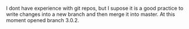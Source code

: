 I dont have experience with git repos, but I supose it is a good practice to write changes into a new branch and then merge it into master. At this moment opened branch 3.0.2.